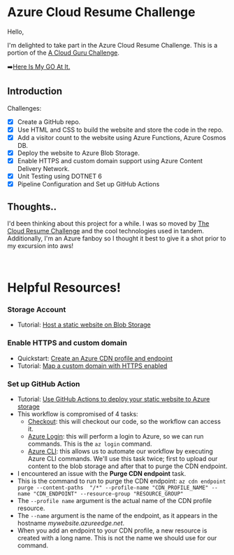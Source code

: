 # Azure Cloud Resume Challenge

Hello, 

I'm delighted to take part in the Azure Cloud Resume Challenge.
This is a portion of the [A Cloud Guru Challenge](https://acloudguru.com/blog/engineering/cloudguruchallenge-your-resume-in-azure).

➡️[Here Is My GO At It.](https://www.yahya-abulhaj.dev/) 

## Introduction

Challenges:

- [x] Create a GitHub repo.
- [x] Use HTML and CSS to build the website and store the code in the repo.
- [x] Add a visitor count to the website using Azure Functions, Azure Cosmos DB.
- [x] Deploy the website to Azure Blob Storage.
- [x] Enable HTTPS and custom domain support using Azure Content Delivery Network.
- [x] Unit Testing using DOTNET 6
- [x] Pipeline Configuration and Set up GitHub Actions 

## Thoughts..
I'd been thinking about this project for a while. I was so moved by [The Cloud Resume Challenge](https://cloudresumechallenge.dev/docs/the-challenge/azure/) and the cool technologies used in tandem. Additionally, I'm an Azure fanboy so I thought it best to give it a shot prior to my excursion into aws!


<br>


# Helpful Resources!
### Storage Account

- Tutorial: [Host a static website on Blob Storage](https://docs.microsoft.com/en-us/azure/storage/blobs/storage-blob-static-website-host)

### Enable HTTPS and custom domain

- Quickstart: [Create an Azure CDN profile and endpoint](https://docs.microsoft.com/en-us/azure/cdn/cdn-create-new-endpoint)
- Tutorial: [Map a custom domain with HTTPS enabled](https://docs.microsoft.com/en-us/azure/storage/blobs/storage-custom-domain-name?tabs=azure-portal#map-a-custom-domain-with-https-enabled)

### Set up GitHub Action

- Tutorial: [Use GitHub Actions to deploy your static website to Azure storage](https://docs.microsoft.com/en-us/azure/storage/blobs/storage-blobs-static-site-github-actions)
- This workflow is compromised of 4 tasks:
  - [Checkout](https://github.com/actions/checkout): this will checkout our code, so the workflow can access it.
  - [Azure Login](https://github.com/marketplace/actions/azure-login): this will perform a login to Azure, so we can run commands. This is the `az login` command.
  - [Azure CLI](https://github.com/marketplace/actions/azure-cli-action): this allows us to automate our workflow by executing Azure CLI commands. We'll use this task twice; first to upload our content to the blob storage and after that to purge the CDN endpoint.
- I encountered an issue with the **Purge CDN endpoint** task.
- This is the command to run to purge the CDN endpoint: 
`az cdn endpoint purge --content-paths  "/*" --profile-name "CDN_PROFILE_NAME" --name "CDN_ENDPOINT" --resource-group "RESOURCE_GROUP"`
- The `--profile name` argument is the actual name of the CDN profile resource.
- The `--name` argument is the name of the endpoint, as it appears in the hostname *mywebsite.azureedge.net*.
- When you add an endpoint to your CDN profile, a new resource is created with a long name. This is not the name we should use for our command.
